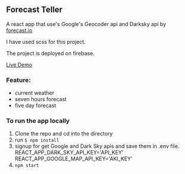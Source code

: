 ## Forecast Teller
A react app that use's Google's Geocoder api and Darksky api by [forecast.io](forecast.io)

I have used scss for this project.

The project is deployed on firebase.

[Live Demo](https://forecast-teller.firebaseapp.com/)

### Feature:
- current weather
- seven hours forecast 
- five day forecast

### To run the app locally
1. Clone the repo and cd into the directory
2. run `$ npm install`
3. signup for get Google and Dark Sky apis and save them in .env file. REACT_APP_DARK_SKY_API_KEY='API_KEY' REACT_APP_GOOGLE_MAP_API_KEY='AKI_KEY'
4. `npm start`

